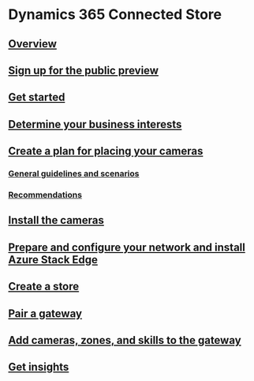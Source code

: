 # Dynamics 365 Connected Store
## [Overview](index.md)
## [Sign up for the public preview](sign-up.md)
## [Get started](get-started.md)
## [Determine your business interests](determine-business-interests.md)
## [Create a plan for placing your cameras](camera-placement-overview.md)
### [General guidelines and scenarios](camera-placement-general.md)
### [Recommendations](camera-placement-recommendations.md)
## [Install the cameras](install-cameras.md)
## [Prepare and configure your network and install Azure Stack Edge](ase-install.md)
## [Create a store](create-store.md)
## [Pair a gateway](pair-gateway.md)
## [Add cameras, zones, and skills to the gateway](add-cameras-skills.md)
## [Get insights](insights.md)

